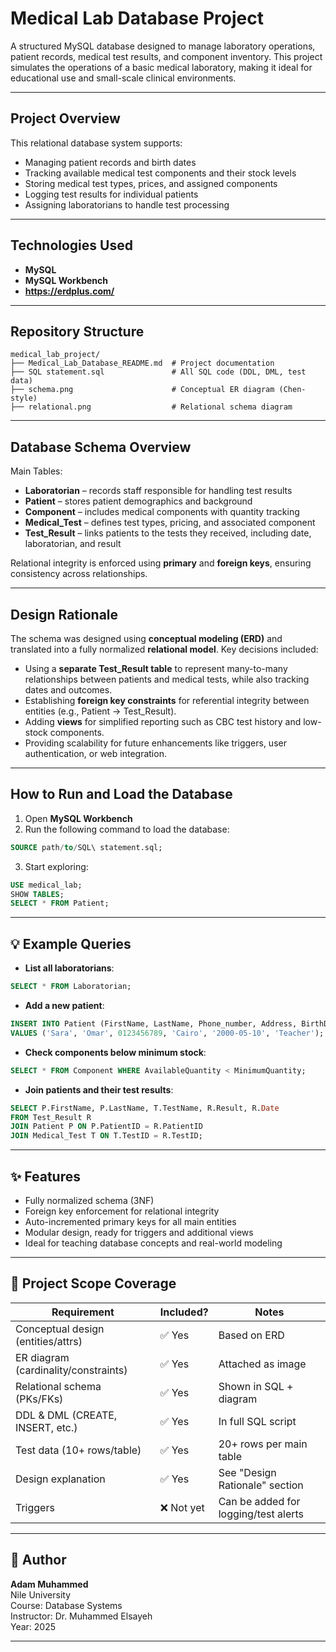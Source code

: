 # Medical Lab Database Project

A structured MySQL database designed to manage laboratory operations, patient records, medical test results, and component inventory. This project simulates the operations of a basic medical laboratory, making it ideal for educational use and small-scale clinical environments.

---

##  Project Overview

This relational database system supports:
- Managing patient records and birth dates
- Tracking available medical test components and their stock levels
- Storing medical test types, prices, and assigned components
- Logging test results for individual patients
- Assigning laboratorians to handle test processing

---

##  Technologies Used

- **MySQL**
- **MySQL Workbench**
- **https://erdplus.com/**

---

##  Repository Structure

```
medical_lab_project/
├── Medical_Lab_Database_README.md  # Project documentation
├── SQL statement.sql               # All SQL code (DDL, DML, test data)
├── schema.png                      # Conceptual ER diagram (Chen-style)
├── relational.png                  # Relational schema diagram
```

---

##  Database Schema Overview

Main Tables:
- **Laboratorian** – records staff responsible for handling test results  
- **Patient** – stores patient demographics and background  
- **Component** – includes medical components with quantity tracking  
- **Medical_Test** – defines test types, pricing, and associated component  
- **Test_Result** – links patients to the tests they received, including date, laboratorian, and result  

Relational integrity is enforced using **primary** and **foreign keys**, ensuring consistency across relationships.

---

##  Design Rationale

The schema was designed using **conceptual modeling (ERD)** and translated into a fully normalized **relational model**. Key decisions included:

- Using a **separate Test_Result table** to represent many-to-many relationships between patients and medical tests, while also tracking dates and outcomes.
- Establishing **foreign key constraints** for referential integrity between entities (e.g., Patient → Test_Result).
- Adding **views** for simplified reporting such as CBC test history and low-stock components.
- Providing scalability for future enhancements like triggers, user authentication, or web integration.

---

##  How to Run and Load the Database

1. Open **MySQL Workbench** 
2. Run the following command to load the database:
```sql
SOURCE path/to/SQL\ statement.sql;
```
3. Start exploring:
```sql
USE medical_lab;
SHOW TABLES;
SELECT * FROM Patient;
```

---

## 💡 Example Queries

- **List all laboratorians**:
```sql
SELECT * FROM Laboratorian;
```

- **Add a new patient**:
```sql
INSERT INTO Patient (FirstName, LastName, Phone_number, Address, BirthDate, Job)
VALUES ('Sara', 'Omar', 0123456789, 'Cairo', '2000-05-10', 'Teacher');
```

- **Check components below minimum stock**:
```sql
SELECT * FROM Component WHERE AvailableQuantity < MinimumQuantity;
```

- **Join patients and their test results**:
```sql
SELECT P.FirstName, P.LastName, T.TestName, R.Result, R.Date
FROM Test_Result R
JOIN Patient P ON P.PatientID = R.PatientID
JOIN Medical_Test T ON T.TestID = R.TestID;
```

---

## ✨ Features

- Fully normalized schema (3NF)
- Foreign key enforcement for relational integrity
- Auto-incremented primary keys for all main entities
- Modular design, ready for triggers and additional views
- Ideal for teaching database concepts and real-world modeling

---

## 📜 Project Scope Coverage

| Requirement                      | Included? | Notes |
|----------------------------------|-----------|-------|
| Conceptual design (entities/attrs) | ✅ Yes | Based on ERD |
| ER diagram (cardinality/constraints) | ✅ Yes | Attached as image |
| Relational schema (PKs/FKs) | ✅ Yes | Shown in SQL + diagram |
| DDL & DML (CREATE, INSERT, etc.) | ✅ Yes | In full SQL script |
| Test data (10+ rows/table) | ✅ Yes | 20+ rows per main table |
| Design explanation | ✅ Yes | See "Design Rationale" section |
| Triggers | ❌ Not yet | Can be added for logging/test alerts |

---

## 👤 Author

**Adam Muhammed**  
Nile University  
Course: Database Systems  
Instructor: Dr. Muhammed Elsayeh  
Year: 2025

---
